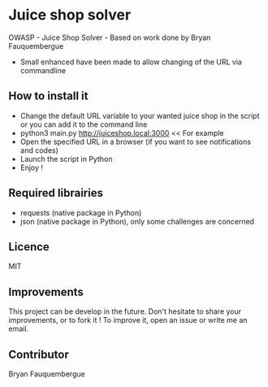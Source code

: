 # Juice shop solver
OWASP - Juice Shop Solver - Based on work done by Bryan Fauquembergue
- Small enhanced have been made to allow changing of the URL via commandline

## How to install it
- Change the default URL variable to your wanted juice shop in the script or you can add it to the command line
- python3  main.py http://juiceshop.local:3000   << For example
- Open the specified URL in a browser (if you want to see notifications and codes)
- Launch the script in Python
- Enjoy !

## Required librairies
- requests (native package in Python)
- json (native package in Python), only some challenges are concerned

## Licence
MIT

## Improvements
This project can be develop in the future. Don't hesitate to share your improvements, or to fork it ! To improve it, open  an issue or write me an email.

## Contributor
Bryan Fauquembergue
